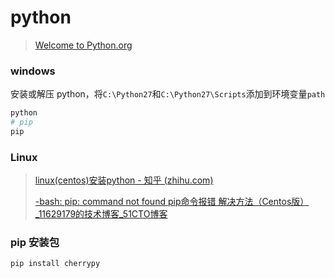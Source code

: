 # python

> [Welcome to Python.org](https://www.python.org/)

### windows

安装或解压 python，将`C:\Python27`和`C:\Python27\Scripts`添加到环境变量`path`

```bash
python
# pip
pip
```

### Linux

> [linux(centos)安装python - 知乎 (zhihu.com)](https://zhuanlan.zhihu.com/p/137904053)
>
> [-bash: pip: command not found pip命令报错 解决方法（Centos版）_11629179的技术博客_51CTO博客](https://blog.51cto.com/u_11639179/5267281)

### pip 安装包

```bash
pip install cherrypy
```




